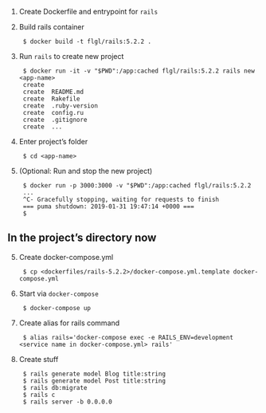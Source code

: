 1. Create Dockerfile and entrypoint for `rails`

2. Build rails container

		$ docker build -t flgl/rails:5.2.2 .

3. Run `rails` to create new project

		$ docker run -it -v "$PWD":/app:cached flgl/rails:5.2.2 rails new <app-name>
		create
		create  README.md
		create  Rakefile
		create  .ruby-version
		create  config.ru
		create  .gitignore
		create  ...

4. Enter project’s folder

		$ cd <app-name>

4. (Optional: Run and stop the new project)

		$ docker run -p 3000:3000 -v "$PWD":/app:cached flgl/rails:5.2.2 
		...
		^C- Gracefully stopping, waiting for requests to finish
		=== puma shutdown: 2019-01-31 19:47:14 +0000 ===
		$ 

## In the project’s directory now

5. Create docker-compose.yml

		$ cp <dockerfiles/rails-5.2.2>/docker-compose.yml.template docker-compose.yml

6. Start via `docker-compose`

		$ docker-compose up

7. Create alias for rails command

		$ alias rails='docker-compose exec -e RAILS_ENV=development <service name in docker-compose.yml> rails'

7. Create stuff

		$ rails generate model Blog title:string
		$ rails generate model Post title:string
		$ rails db:migrate 
		$ rails c
		$ rails server -b 0.0.0.0

